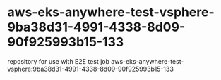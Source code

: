 # aws-eks-anywhere-test-vsphere-9ba38d31-4991-4338-8d09-90f925993b15-133
repository for use with E2E test job aws-eks-anywhere-test-vsphere:9ba38d31-4991-4338-8d09-90f925993b15-133
